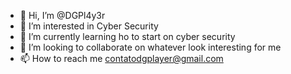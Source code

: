 - 👋 Hi, I’m @DGPl4y3r
- 👀 I’m interested in Cyber Security
- 🌱 I’m currently learning ho to start on cyber security
- 💞️ I’m looking to collaborate on whatever look interesting for me
- 📫 How to reach me contatodgplayer@gmail.com

<!---
DGPl4y3r/DGPl4y3r is a ✨ special ✨ repository because its `README.md` (this file) appears on your GitHub profile.
You can click the Preview link to take a look at your changes.
--->
